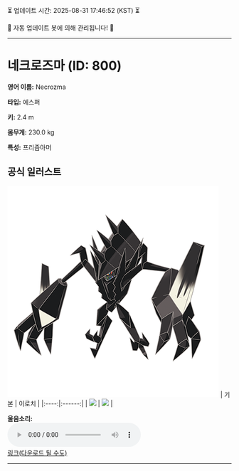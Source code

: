 
⏳ 업데이트 시간: 2025-08-31 17:46:52 (KST) ⏳

🤖 자동 업데이트 봇에 의해 관리됩니다! 🤖

---

# 네크로즈마 (ID: 800)
**영어 이름:** Necrozma

**타입:** 에스퍼

**키:** 2.4 m

**몸무게:** 230.0 kg

**특성:** 프리즘아머

## 공식 일러스트
![](https://raw.githubusercontent.com/PokeAPI/sprites/master/sprites/pokemon/other/official-artwork/800.png)
| 기본 | 이로치 |
|:----:|:------:|
| <img src="http://play.pokemonshowdown.com/sprites/ani/necrozma.gif" width="200"> | <img src="http://play.pokemonshowdown.com/sprites/ani-shiny/necrozma.gif" width="200"> |

**울음소리:**<br><audio controls src="https://raw.githubusercontent.com/PokeAPI/cries/main/cries/pokemon/latest/800.ogg"></audio><br> [링크(다운로드 될 수도)](https://raw.githubusercontent.com/PokeAPI/cries/main/cries/pokemon/latest/800.ogg)


---
